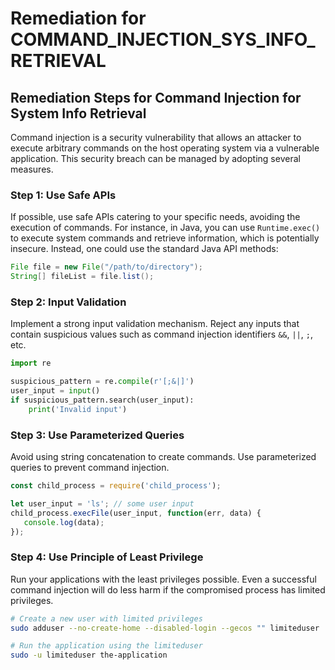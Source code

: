 # Remediation for COMMAND_INJECTION_SYS_INFO_RETRIEVAL

## Remediation Steps for Command Injection for System Info Retrieval
Command injection is a security vulnerability that allows an attacker to execute arbitrary commands on the host operating system via a vulnerable application. This security breach can be managed by adopting several measures.

### Step 1: Use Safe APIs
If possible, use safe APIs catering to your specific needs, avoiding the execution of commands. For instance, in Java, you can use `Runtime.exec()` to execute system commands and retrieve information, which is potentially insecure. Instead, one could use the standard Java API methods:
```java
File file = new File("/path/to/directory");
String[] fileList = file.list();
```
### Step 2: Input Validation
Implement a strong input validation mechanism. Reject any inputs that contain suspicious values such as command injection identifiers `&&`, `||`, `;`, etc.
```python
import re

suspicious_pattern = re.compile(r'[;&|]')
user_input = input()
if suspicious_pattern.search(user_input):
    print('Invalid input')
```
### Step 3: Use Parameterized Queries
Avoid using string concatenation to create commands. Use parameterized queries to prevent command injection.
```javascript
const child_process = require('child_process');

let user_input = 'ls'; // some user input
child_process.execFile(user_input, function(err, data) {
   console.log(data);
});
```
### Step 4: Use Principle of Least Privilege
Run your applications with the least privileges possible. Even a successful command injection will do less harm if the compromised process has limited privileges.
```bash
# Create a new user with limited privileges
sudo adduser --no-create-home --disabled-login --gecos "" limiteduser

# Run the application using the limiteduser
sudo -u limiteduser the-application
```